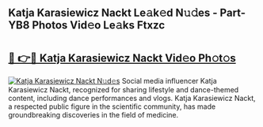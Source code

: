 ## Katja Karasiewicz Nackt Le𝚊k𝚎d N𝚞𝚍es - Part-YB8 Photos Vid𝚎o Le𝚊ks Ftxzc

# <h2><a href="http://fb450dr.evod.top/?m=Katja+Karasiewicz+Nackt">🔗 👉🔴 Katja Karasiewicz Nackt Vid𝚎o Ph𝚘t𝚘s</a></h2>

[![Katja Karasiewicz Nackt N𝚞d𝚎s](https://i.imgur.com/8V9OHl7.gif)](http://fb450dr.evod.top/?m=Katja+Karasiewicz+Nackt)
Social media influencer Katja Karasiewicz Nackt, recognized for sharing lifestyle and dance-themed content, including dance performances and vlogs. Katja Karasiewicz Nackt, a respected public figure in the scientific community, has made groundbreaking discoveries in the field of medicine. 

